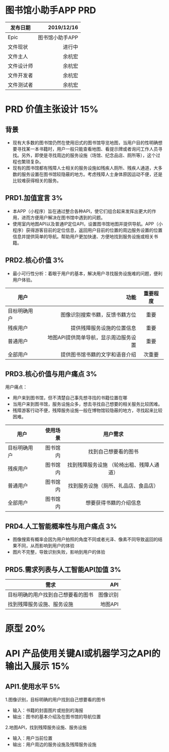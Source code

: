 #  图书馆小助手APP PRD


|   发布日期      | 2019/12/16    | 
| --------   | -----:  | 
| Epic         | 图书馆小助手APP     | 
| 文件现状       | 进行中    | 
| 文件主人       | 余杭宏    | 
| 文件设计师     | 余杭宏    |
| 文件开发者     | 余杭宏    |
| 文件测试者     | 余杭宏  |

#  PRD 价值主张设计 15%
##  背景
-  现有大多数的图书馆仍然在使用旧式的图书馆导览地图，当用户目的性明确想要寻找某一本书籍时，用户一般只能查看地图、看提示牌或者询问工作人员寻找。另外，即使是寻找周边的服务设施（场馆、纪念品店、厕所等），这个过程也繁琐复杂。
-  现有的图书馆都有残障人士相关的服务设施如残疾人厕所、残疾人通道，大多数的服务设置在图书馆较隐蔽的地方。考虑残障人士身体原因运动不便，还是比较难获得相关的服务。
##  PRD1.加值宣言 3%
-  本APP（小程序）旨在通过整合各种API，使它们组合起来发挥出更大的作用，进而方便用户解决在图书馆中遇到的问题。
-  使用室内地图API以及普通IP定位API，设置图书馆地图并提供导航。APP（小程序）获得游客目前的定位信息，返回用户目前的位置的周边服务设置的位置信息并提供简单的导航。帮助用户更加快速、方便地找到服务设施或相关书籍。

##  PRD2.核心价值 3%

-  最小可行性分析：着眼于用户的基本，解决用户寻找服务设施难的问题，便利用户体验。    

| 用户        | 功能    | 重要程度     |
| --------   | -----:  | :----: |
| 目标明确用户        | 图像识别搜索书籍，反馈书籍方位     | 重要    |
| 残疾用户       | 提供残障服务设施的位置信息    | 重要     |
| 普通用户       | 地图API提供简单导航，显示周边服务设置  | 重要   |
| 全部用户       | 提供图书馆书籍的文字和语音介绍  | 次重要   |

##  PRD3.核心价值与用户痛点 3%
用户痛点：    
-  用户来到图书馆，但不清楚自己事先想寻找的书籍位置在哪     
-  当用户来到图书馆，服务设施众多，想去寻找自己想要的相关服务比较困难。
-  残障游客行动不便，残障服务设施一般在博物馆较隐蔽的地方，寻找起来比较困难。

| 用户        | 使用场景    | 用户需求     |
| --------   | -----:  | :----: |
| 目标明确用户        | 图书馆内     | 找到自己想要看的图书    |
| 残疾用户       | 图书馆内    | 找到残障服务设施 （轮椅出租、残障人通道）     |
| 普通用户       | 图书馆内  | 找到服务设施（厕所、礼品店、食品店）   |
| 全部用户       | 图书馆内  | 想要获得书籍的介绍信息   |

##  PRD4.人工智能概率性与用户痛点 3%
-  图像搜索有概率会因为用户拍照的角度不同或者光泽、像素不同导致返回的结果不同，从而影响到用户的体验
-  图片不完整，导致识别失败，影响到用户的体验

##  PRD5.需求列表与人工智能API加值 3%

|   需求      | API    | 
| --------   | -----:  | 
| 目标明确的用户找到自己想要看的图书         | 图像识别     | 
| 找到残障服务设施、服务设施       | 地图API    | 



#  原型 20%





#  API 产品使用关键AI或机器学习之API的输出入展示 15%

##  API1.使用水平 5%
1.图像识别，目标明确的用户找到自己想要看的图书    
-  输入：书籍的封面图片或拍到的海报
-  输出：图书的基本介绍及在图书馆的导航位置    

2.地图API，找到残障服务设施、服务设施    
-  输入：用户当前位置
-  输出：用户周边的服务设施及残障服务设施






















     
